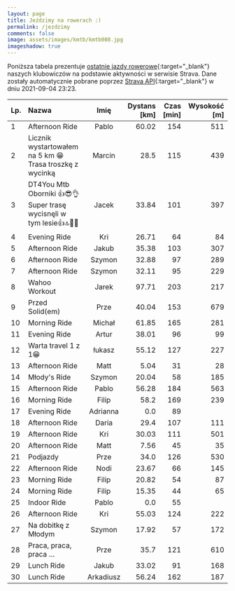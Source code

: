 ```yaml
---
layout: page
title: Jeździmy na rowerach :)
permalink: /jezdzimy
comments: false
image: assets/images/kmtb/kmtb008.jpg
imageshadow: true
---
```


Poniższa tabela prezentuje [ostatnie jazdy rowerowe](https://www.strava.com/clubs/336381){:target="_blank"} naszych klubowiczów na podstawie aktywności w serwisie Strava. Dane zostały automatycznie pobrane poprzez [Strava API](https://developers.strava.com/docs/reference/#api-Clubs-getClubActivitiesById){:target="_blank"} w dniu 2021-09-04 23:23.

Lp. | Nazwa | Imię | Dystans [km] | Czas [min] | Wysokość [m]
:--- | :--- | :---: | ---: | ---: | ---:
1|Afternoon Ride|Pablo|60.02|154|511
2|Licznik wystartowałem na 5 km 😁Trasa troszkę z wycinką|Marcin|28.5|115|439
3|DT4You Mtb Oborniki 👍😎👌Super trasę wycisnęli w tym lesie👍🔝🚴‍♂️|Jacek|33.84|101|397
4|Evening Ride|Kri|26.71|64|84
5|Afternoon Ride|Jakub|35.38|103|307
6|Afternoon Ride|Szymon|32.88|97|289
7|Afternoon Ride|Szymon|32.11|95|229
8|Wahoo Workout|Jarek|97.71|203|217
9|Przed Solid(em)|Prze|40.04|153|679
10|Morning Ride|Michał|61.85|165|281
11|Evening Ride|Artur|38.01|96|99
12|Warta travel 1 z 1😁|łukasz|55.12|127|227
13|Afternoon Ride|Matt|5.04|31|28
14|Młody's Ride|Szymon|20.04|58|185
15|Afternoon Ride|Pablo|56.28|184|563
16|Morning Ride|Filip|58.2|169|239
17|Evening Ride|Adrianna|0.0|89|
18|Afternoon Ride|Daria|29.4|107|111
19|Afternoon Ride|Kri|30.03|111|501
20|Afternoon Ride|Matt|7.56|45|35
21|Podjazdy |Prze|34.0|126|530
22|Afternoon Ride|Nodi|23.67|66|145
23|Morning Ride|Filip|20.82|54|87
24|Morning Ride|Filip|15.35|44|65
25|Indoor Ride|Pablo|0.0|55|
26|Afternoon Ride|Kri|55.03|124|222
27|Na dobitkę z Młodym|Szymon|17.92|57|172
28|Praca, praca, praca … |Prze|35.7|121|610
29|Lunch Ride|Jakub|33.02|91|168
30|Lunch Ride|Arkadiusz|56.24|162|187
